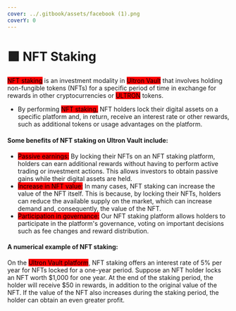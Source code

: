 ```yaml
---
cover: ../.gitbook/assets/facebook (1).png
coverY: 0
---
```


# 🟪 NFT Staking

<mark style="background-color:red;">NFT staking</mark> is an investment modality in <mark style="background-color:red;">Ultron Vault</mark> that involves holding non-fungible tokens (NFTs) for a specific period of time in exchange for rewards in other cryptocurrencies or <mark style="background-color:red;">ULTRON</mark> tokens.

* By performing <mark style="background-color:red;">NFT staking,</mark> NFT holders lock their digital assets on a specific platform and, in return, receive an interest rate or other rewards, such as additional tokens or usage advantages on the platform.

#### Some benefits of NFT staking on Ultron Vault include:

* <mark style="background-color:red;">Passive earnings:</mark> By locking their NFTs on an NFT staking platform, holders can earn additional rewards without having to perform active trading or investment actions. This allows investors to obtain passive gains while their digital assets are held.
* <mark style="background-color:red;">Increase in NFT value:</mark> In many cases, NFT staking can increase the value of the NFT itself. This is because, by locking their NFTs, holders can reduce the available supply on the market, which can increase demand and, consequently, the value of the NFT.
* <mark style="background-color:red;">Participation in governance:</mark> Our NFT staking platform allows holders to participate in the platform's governance, voting on important decisions such as fee changes and reward distribution.

#### A numerical example of NFT staking:

On the <mark style="background-color:red;">Ultron Vault platform</mark>, NFT staking offers an interest rate of 5% per year for NFTs locked for a one-year period. Suppose an NFT holder locks an NFT worth $1,000 for one year. At the end of the staking period, the holder will receive $50 in rewards, in addition to the original value of the NFT. If the value of the NFT also increases during the staking period, the holder can obtain an even greater profit.
